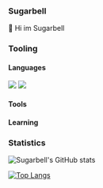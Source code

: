 ### Sugarbell
👋 Hi im Sugarbell
### Tooling
#### Languages
![](https://img.shields.io/badge/python-3776ab?style=for-the-badge&logo=python&logoColor=white)
<img src="https://img.shields.io/badge/html-e34f26?style=for-the-badge&logo=html&logoColor=white"/>
#### Tools 


#### Learning 


### Statistics
![Sugarbell's GitHub stats](https://github-readme-stats.vercel.app/api?username=TaprisSugarbell&show_icons=true&theme=cobalt)

[![Top Langs](https://github-readme-stats.vercel.app/api/top-langs/?username=TaprisSugarbell)](https://github.com/anuraghazra/github-readme-stats)

